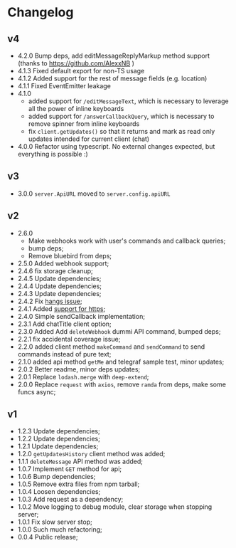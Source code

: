 # Changelog

## v4

* 4.2.0 Bump deps, add editMessageReplyMarkup method support (thanks to https://github.com/AlexxNB )
* 4.1.3 Fixed default export for non-TS usage
* 4.1.2 Added support for the rest of message fields (e.g. location)
* 4.1.1 Fixed EventEmitter leakage
* 4.1.0
  * added support for `/editMessageText`, which is necessary to leverage all the power of inline keyboards
  * added support for `/answerCallbackQuery`, which is necessary to remove spinner from inline keyboards
  * fix `client.getUpdates()` so that it returns and mark as read only updates intended for current client (chat)
* 4.0.0 Refactor using typescript. No external changes expected, but everything is possible :)

## v3
* 3.0.0 `server.ApiURL` moved to `server.config.apiURL`

## v2
* 2.6.0
  * Make webhooks work with user's commands and callback queries;
  * bump deps;
  * Remove bluebird from deps;
* 2.5.0 Added webhook support;
* 2.4.6 fix storage cleanup;
* 2.4.5 Update dependencies;
* 2.4.4 Update dependencies;
* 2.4.3 Update dependencies;
* 2.4.2 Fix [hangs issue](https://github.com/jehy/telegram-test-api/issues/20);
* 2.4.1 Added [support for https](https://github.com/jehy/telegram-test-api/issues/21);
* 2.4.0 Simple sendCallback implementation;
* 2.3.1 Add chatTitle client option;
* 2.3.0 Added Add `deleteWebhook` dummi API command, bumped deps;
* 2.2.1 fix accidental coverage issue;
* 2.2.0 added client method `makeCommand` and `sendCommand` to send commands instead of pure text;
* 2.1.0 added api method `getMe` and telegraf sample test, minor updates;
* 2.0.2 Better readme, minor deps updates;
* 2.0.1 Replace `lodash.merge` with `deep-extend`;
* 2.0.0 Replace `request` with `axios`, remove `ramda` from deps, make some funcs async;

## v1

* 1.2.3 Update dependencies;
* 1.2.2 Update dependencies;
* 1.2.1 Update dependencies;
* 1.2.0 `getUpdatesHistory` client method was added;
* 1.1.1 `deleteMessage` API method was added;
* 1.0.7 Implement `GET` method for api;
* 1.0.6 Bump dependencies;
* 1.0.5 Remove extra files from npm tarball;
* 1.0.4 Loosen dependencies;
* 1.0.3 Add request as a dependency;
* 1.0.2 Move logging to debug module, clear storage when stopping server;
* 1.0.1 Fix slow server stop;
* 1.0.0 Such much refactoring;
* 0.0.4 Public release;
